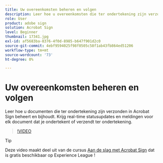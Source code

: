 ```yaml
---
title: Uw overeenkomsten beheren en volgen
description: Leer hoe u overeenkomsten die ter ondertekening zijn verzonden in Acrobat Sign beheert en bijhoudt
role: User
product: adobe sign
solution: Acrobat Sign
level: Beginner
thumbnail: 17341.jpg
exl-id: af5683ba-8376-4f0d-8985-b647f901d2c0
source-git-commit: 4ebf9594025f98f0505c58f1ab43fb864ed51206
workflow-type: tm+mt
source-wordcount: '73'
ht-degree: 0%

---
```


# Uw overeenkomsten beheren en volgen

Leer hoe u documenten die ter ondertekening zijn verzonden in Acrobat Sign beheert en bijhoudt. Krijg real-time statusupdates en meldingen voor elk document dat je ondertekent of verzendt ter ondertekening.

>[!VIDEO](https://video.tv.adobe.com/v/338695?quality=12&learn=on&hidetitle=true)

>[!TIP]
>
>Deze video maakt deel uit van de cursus [Aan de slag met Acrobat Sign](https://experienceleague.adobe.com/?recommended=Sign-U-1-2020.1) dat is gratis beschikbaar op Experience League !
